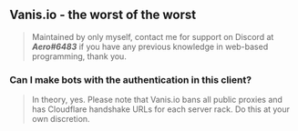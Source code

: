 ## Vanis.io - the worst of the worst
> Maintained by only myself, contact me for support on Discord at ***Aero#6483*** if you have any previous knowledge in web-based programming, thank you.

### Can I make bots with the authentication in this client?
> In theory, yes. Please note that Vanis.io bans all public proxies and has Cloudflare handshake URLs for each server rack. Do this at your own discretion.
